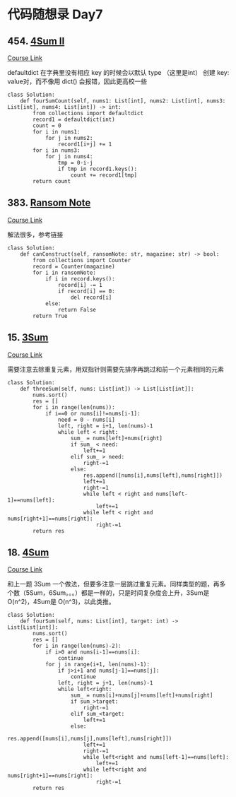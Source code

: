 # 代码随想录 Day7

## 454. [4Sum II](https://leetcode.com/problems/4sum-ii/)

[Course Link](https://programmercarl.com/0454.%E5%9B%9B%E6%95%B0%E7%9B%B8%E5%8A%A0II.html#%E7%AE%97%E6%B3%95%E5%85%AC%E5%BC%80%E8%AF%BE)

defaultdict 在字典里没有相应 key 的时候会以默认 type （这里是int） 创建 key: value对，而不像用 dict() 会报错，因此更高校一些

```
class Solution:
    def fourSumCount(self, nums1: List[int], nums2: List[int], nums3: List[int], nums4: List[int]) -> int:
        from collections import defaultdict
        record1 = defaultdict(int)
        count = 0
        for i in nums1:
            for j in nums2:
                record1[i+j] += 1
        for i in nums3:
            for j in nums4:
                tmp = 0-i-j
                if tmp in record1.keys():
                    count += record1[tmp]
        return count
```

## 383. [Ransom Note](https://leetcode.com/problems/ransom-note/)

[Course Link](https://programmercarl.com/0383.%E8%B5%8E%E9%87%91%E4%BF%A1.html)

解法很多，参考链接

```
class Solution:
    def canConstruct(self, ransomNote: str, magazine: str) -> bool:
        from collections import Counter
        record = Counter(magazine)
        for i in ransomNote:
            if i in record.keys():
                record[i] -= 1
                if record[i] == 0:
                    del record[i]
            else:
                return False
        return True
```

## 15. [3Sum](https://leetcode.com/problems/3sum/)

[Course Link](https://programmercarl.com/0015.%E4%B8%89%E6%95%B0%E4%B9%8B%E5%92%8C.html#%E5%85%B6%E4%BB%96%E8%AF%AD%E8%A8%80%E7%89%88%E6%9C%AC)

需要注意去除重复元素，用双指针则需要先排序再跳过和前一个元素相同的元素

```
class Solution:
    def threeSum(self, nums: List[int]) -> List[List[int]]:
        nums.sort()
        res = []
        for i in range(len(nums)):
            if i==0 or nums[i]!=nums[i-1]:
                need = 0 - nums[i]
                left, right = i+1, len(nums)-1
                while left < right:
                    sum_ = nums[left]+nums[right]
                    if sum_ < need:
                        left+=1
                    elif sum_ > need:
                        right-=1
                    else:
                        res.append([nums[i],nums[left],nums[right]])
                        left+=1
                        right-=1
                        while left < right and nums[left-1]==nums[left]:
                            left+=1
                        while left < right and nums[right+1]==nums[right]:
                            right-=1
        return res
```

## 18. [4Sum](https://leetcode.com/problems/4sum/)

[Course Link](https://programmercarl.com/0018.%E5%9B%9B%E6%95%B0%E4%B9%8B%E5%92%8C.html)

和上一题 3Sum 一个做法，但要多注意一层跳过重复元素。同样类型的题，再多个数（5Sum，6Sum。。。）都是一样的，只是时间复杂度会上升，3Sum是 O(n^2)，4Sum是 O(n^3)，以此类推。

```
class Solution:
    def fourSum(self, nums: List[int], target: int) -> List[List[int]]:
        nums.sort()
        res = []
        for i in range(len(nums)-2):
            if i>0 and nums[i-1]==nums[i]:
                continue
            for j in range(i+1, len(nums)-1):
                if j>i+1 and nums[j-1]==nums[j]:
                    continue
                left, right = j+1, len(nums)-1
                while left<right:
                    sum_ = nums[i]+nums[j]+nums[left]+nums[right]
                    if sum_>target:
                        right-=1
                    elif sum_<target:
                        left+=1
                    else:
                        res.append([nums[i],nums[j],nums[left],nums[right]])
                        left+=1
                        right-=1
                        while left<right and nums[left-1]==nums[left]:
                            left+=1
                        while left<right and nums[right+1]==nums[right]:
                            right-=1
        return res

```
